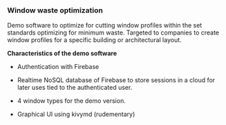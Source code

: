### Window waste optimization

Demo software to optimize for cutting window profiles 
within the set standards optimizing for minimum waste. 
Targeted to companies to create window profiles for a 
specific building or architectural layout. 

**Characteristics of the demo software**

* Authentication with Firebase
  
* Realtime NoSQL database of Firebase to store sessions 
  in a cloud for later uses tied to the authenticated user.

* 4 window types for the demo version.

* Graphical UI using kivymd (rudementary)


